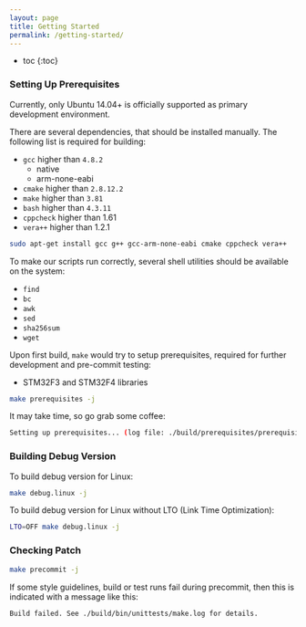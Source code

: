 ```yaml
---
layout: page
title: Getting Started
permalink: /getting-started/
---
```


* toc
{:toc}

### Setting Up Prerequisites

Currently, only Ubuntu 14.04+ is officially supported as primary development environment.

There are several dependencies, that should be installed manually. The following list is required for building:

- `gcc` higher than `4.8.2`
  - native
  - arm-none-eabi
- `cmake` higher than `2.8.12.2`
- `make` higher than `3.81`
- `bash` higher than `4.3.11`
- `cppcheck` higher than 1.61
- `vera++` higher than 1.2.1

```bash
sudo apt-get install gcc g++ gcc-arm-none-eabi cmake cppcheck vera++
```

To make our scripts run correctly, several shell utilities should be available on the system:

- `find`
- `bc`
- `awk`
- `sed`
- `sha256sum`
- `wget`

Upon first build, `make` would try to setup prerequisites, required for further development and pre-commit testing:

- STM32F3 and STM32F4 libraries

```bash
make prerequisites -j
```

It may take time, so go grab some coffee:

```bash
Setting up prerequisites... (log file: ./build/prerequisites/prerequisites.log)
```

### Building Debug Version

To build debug version for Linux:

```bash
make debug.linux -j
```

To build debug version for Linux without LTO (Link Time Optimization):

```bash
LTO=OFF make debug.linux -j
```

### Checking Patch

```bash
make precommit -j
```

If some style guidelines, build or test runs fail during precommit, then this is indicated with a message like this:

```
Build failed. See ./build/bin/unittests/make.log for details.
```
